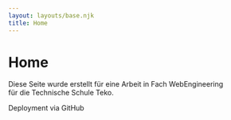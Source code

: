 ```yaml
---
layout: layouts/base.njk
title: Home
---
```


# Home

Diese Seite wurde erstellt für eine Arbeit in Fach WebEngineering  
für die Technische Schule Teko.

Deployment via GitHub
